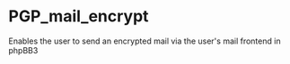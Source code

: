 PGP_mail_encrypt
================

Enables the user to send an encrypted mail via the user's mail frontend in phpBB3

